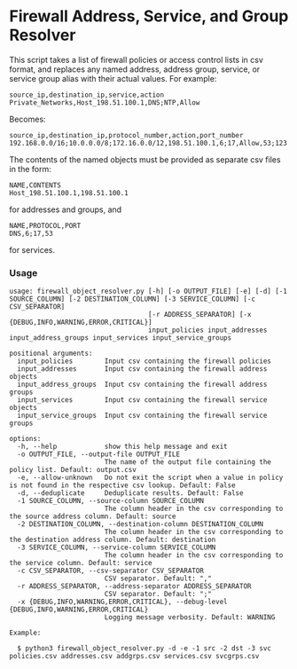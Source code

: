 # Firewall Address, Service, and Group Resolver

This script takes a list of firewall policies or access control lists in csv format, and replaces any named address, address group, service, or service group alias with their actual values. For example:

```
source_ip,destination_ip,service,action
Private_Networks,Host_198.51.100.1,DNS;NTP,Allow
```

Becomes:

```
source_ip,destination_ip,protocol_number,action,port_number
192.168.0.0/16;10.0.0.0/8;172.16.0.0/12,198.51.100.1,6;17,Allow,53;123
```

The contents of the named objects must be provided as separate csv files in the form:

```
NAME,CONTENTS
Host_198.51.100.1,198.51.100.1
```

for addresses and groups, and

```
NAME,PROTOCOL,PORT
DNS,6;17,53
```

for services.


### Usage

```
usage: firewall_object_resolver.py [-h] [-o OUTPUT_FILE] [-e] [-d] [-1 SOURCE_COLUMN] [-2 DESTINATION_COLUMN] [-3 SERVICE_COLUMN] [-c CSV_SEPARATOR]
                                   [-r ADDRESS_SEPARATOR] [-x {DEBUG,INFO,WARNING,ERROR,CRITICAL}]
                                   input_policies input_addresses input_address_groups input_services input_service_groups

positional arguments:
  input_policies        Input csv containing the firewall policies
  input_addresses       Input csv containing the firewall address objects
  input_address_groups  Input csv containing the firewall address groups
  input_services        Input csv containing the firewall service objects
  input_service_groups  Input csv containing the firewall service groups

options:
  -h, --help            show this help message and exit
  -o OUTPUT_FILE, --output-file OUTPUT_FILE
                        The name of the output file containing the policy list. Default: output.csv
  -e, --allow-unknown   Do not exit the script when a value in policy is not found in the respective csv lookup. Default: False
  -d, --deduplicate     Deduplicate results. Default: False
  -1 SOURCE_COLUMN, --source-column SOURCE_COLUMN
                        The column header in the csv corresponding to the source address column. Default: source
  -2 DESTINATION_COLUMN, --destination-column DESTINATION_COLUMN
                        The column header in the csv corresponding to the destination address column. Default: destination
  -3 SERVICE_COLUMN, --service-column SERVICE_COLUMN
                        The column header in the csv corresponding to the service column. Default: service
  -c CSV_SEPARATOR, --csv-separator CSV_SEPARATOR
                        CSV separator. Default: ","
  -r ADDRESS_SEPARATOR, --address-separator ADDRESS_SEPARATOR
                        CSV separator. Default: ";"
  -x {DEBUG,INFO,WARNING,ERROR,CRITICAL}, --debug-level {DEBUG,INFO,WARNING,ERROR,CRITICAL}
                        Logging message verbosity. Default: WARNING
```
```
Example:

  $ python3 firewall_object_resolver.py -d -e -1 src -2 dst -3 svc policies.csv addresses.csv addgrps.csv services.csv svcgrps.csv
```
